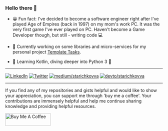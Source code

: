 ### Hello there 👋

- 😀 Fun fact: I've decided to become a software engineer right after I've played Age of Empires (back in 1997) on my mom's work PC.
It was the very first game I've ever played on PC.
Haven't become a Game Developer though, but still - writing code 💻

- 🔭 Currently working on some libraries and micro-services for my personal project [Template Tasks](https://github.com/TemplateTasks).

- 🌱 Learning Kotlin, diving deeper into Python 3 🐍

---

[![LinkedIn](https://img.shields.io/badge/LinkedIn-0077B5?style=for-the-badge&logo=linkedin&logoColor=white)](https://www.linkedin.com/in/vadim-starichkov/)
[![Twitter](https://img.shields.io/badge/Twitter-1DA1F2?style=for-the-badge&logo=twitter&logoColor=white)](https://twitter.com/StarichkovVadim)
[![medium/starichkovva](https://img.shields.io/badge/Medium-12100E?style=for-the-badge&logo=medium&logoColor=white)](https://medium.com/@starichkov/subscribe)
[![devto/starichkovva](https://img.shields.io/badge/dev.to-0A0A0A?style=for-the-badge&logo=dev.to&logoColor=white)](https://dev.to/starichkov)

---

If you find any of my repositories and gists helpful and would like to show your appreciation, you can support me through 'buy me a coffee'. Your contributions are immensely helpful and help me continue sharing knowledge and providing helpful resources.

<a href="https://www.buymeacoffee.com/starichkov" target="_blank"><img src="https://cdn.buymeacoffee.com/buttons/v2/default-yellow.png" alt="Buy Me A Coffee" style="height: 40px !important;width: 145px !important; float:left;"></a>
